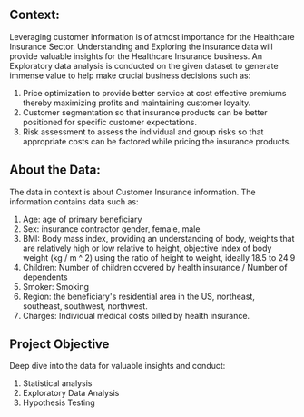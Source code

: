 ## Context:
Leveraging customer information is of atmost importance for the Healthcare Insurance Sector. Understanding and Exploring the insurance data will provide valuable insights for the Healthcare Insurance business. An Exploratory data analysis is conducted on the given dataset to generate immense value to help make crucial business decisions such as:

1. Price optimization to provide better service at cost effective premiums thereby maximizing profits and maintaining customer loyalty.
2. Customer segmentation so that insurance products can be better positioned for specific customer expectations.
3. Risk assessment to assess the individual and group risks so that appropriate costs can be factored while pricing the insurance products.

## About the Data:
The data in context is about Customer Insurance information. The information contains data such as:

1. Age: age of primary beneficiary
2. Sex: insurance contractor gender, female, male
3. BMI: Body mass index, providing an understanding of body, weights that are relatively high or low relative to height, objective index of body weight (kg / m ^ 2) using the ratio of height to weight, ideally 18.5 to 24.9
4. Children: Number of children covered by health insurance / Number of dependents
5. Smoker: Smoking
6. Region: the beneficiary's residential area in the US, northeast, southeast, southwest, northwest.
7. Charges: Individual medical costs billed by health insurance.

## Project Objective
Deep dive into the data for valuable insights and conduct:
1. Statistical analysis
2. Exploratory Data Analysis
3. Hypothesis Testing
